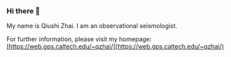 ### Hi there 👋

My name is Qiushi Zhai. I am an observational seismologist. 

For further information, please visit my homepage: [https://web.gps.caltech.edu/~qzhai/](https://web.gps.caltech.edu/~qzhai/)
